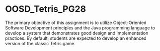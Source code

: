 # OOSD_Tetris_PG28
The primary objective of this assignment is to utilize Object-Oriented Software Development principles and the Java programming language to develop a system that demonstrates good design and implementation practices. By default, students are expected to develop an enhanced version of the classic Tetris game.

